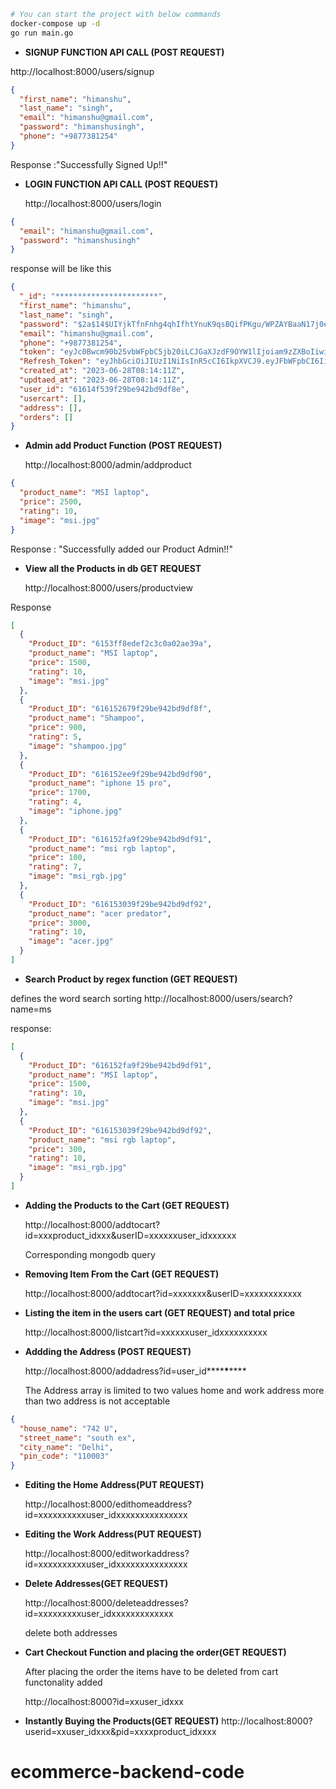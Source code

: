 ```bash
# You can start the project with below commands
docker-compose up -d
go run main.go
```

- **SIGNUP FUNCTION API CALL (POST REQUEST)**

http://localhost:8000/users/signup

```json
{
  "first_name": "himanshu",
  "last_name": "singh",
  "email": "himanshu@gmail.com",
  "password": "himanshusingh",
  "phone": "+9877381254"
}
```

Response :"Successfully Signed Up!!"

- **LOGIN FUNCTION API CALL (POST REQUEST)**

  http://localhost:8000/users/login

```json
{
  "email": "himanshu@gmail.com",
  "password": "himanshusingh"
}
```

response will be like this

```json
{
  "_id": "***********************",
  "first_name": "himanshu",
  "last_name": "singh",
  "password": "$2a$14$UIYjkTfnFnhg4qhIfhtYnuK9qsBQifPKgu/WPZAYBaaN17j0eTQZa",
  "email": "himanshu@gmail.com",
  "phone": "+9877381254",
  "token": "eyJc0Bwcm90b25vbWFpbC5jb20iLCJGaXJzdF9OYW1lIjoiam9zZXBoIiwiTGFzdF9OYW1lIjoiaGVybWlzIiwiVWlkIjoiNjE2MTRmNTM5ZjI5YmU5NDJiZDlkZjhlIiwiZXhwIjoxNjMzODUzNjUxfQ.NbcpVtPLJJqRF44OLwoanynoejsjdJb5_v2qB41SmB8",
  "Refresh_Token": "eyJhbGciOiJIUzI1NiIsInR5cCI6IkpXVCJ9.eyJFbWFpbCI6IiIsIkZpcnLCJVaWQiOiIiLCJleHAiOjE2MzQzNzIwNTF9.ocpU8-0gCJsejmCeeEiL8DXhFcZsW7Z3OCN34HgIf2c",
  "created_at": "2023-06-28T08:14:11Z",
  "updtaed_at": "2023-06-28T08:14:11Z",
  "user_id": "61614f539f29be942bd9df8e",
  "usercart": [],
  "address": [],
  "orders": []
}
```

- **Admin add Product Function (POST REQUEST)**

  http://localhost:8000/admin/addproduct

```json
{
  "product_name": "MSI laptop",
  "price": 2500,
  "rating": 10,
  "image": "msi.jpg"
}
```

Response : "Successfully added our Product Admin!!"

- **View all the Products in db GET REQUEST**

  http://localhost:8000/users/productview

Response

```json
[
  {
    "Product_ID": "6153ff8edef2c3c0a02ae39a",
    "product_name": "MSI laptop",
    "price": 1500,
    "rating": 10,
    "image": "msi.jpg"
  },
  {
    "Product_ID": "616152679f29be942bd9df8f",
    "product_name": "Shampoo",
    "price": 900,
    "rating": 5,
    "image": "shampoo.jpg"
  },
  {
    "Product_ID": "616152ee9f29be942bd9df90",
    "product_name": "iphone 15 pro",
    "price": 1700,
    "rating": 4,
    "image": "iphone.jpg"
  },
  {
    "Product_ID": "616152fa9f29be942bd9df91",
    "product_name": "msi rgb laptop",
    "price": 100,
    "rating": 7,
    "image": "msi_rgb.jpg"
  },
  {
    "Product_ID": "616153039f29be942bd9df92",
    "product_name": "acer predator",
    "price": 3000,
    "rating": 10,
    "image": "acer.jpg"
  }
]
```

- **Search Product by regex function (GET REQUEST)**

defines the word search sorting
http://localhost:8000/users/search?name=ms

response:

```json
[
  {
    "Product_ID": "616152fa9f29be942bd9df91",
    "product_name": "MSI laptop",
    "price": 1500,
    "rating": 10,
    "image": "msi.jpg"
  },
  {
    "Product_ID": "616153039f29be942bd9df92",
    "product_name": "msi rgb laptop",
    "price": 300,
    "rating": 10,
    "image": "msi_rgb.jpg"
  }
]
```

- **Adding the Products to the Cart (GET REQUEST)**

  http://localhost:8000/addtocart?id=xxxproduct_idxxx&userID=xxxxxxuser_idxxxxxx

  Corresponding mongodb query

- **Removing Item From the Cart (GET REQUEST)**

  http://localhost:8000/addtocart?id=xxxxxxx&userID=xxxxxxxxxxxx

- **Listing the item in the users cart (GET REQUEST) and total price**

  http://localhost:8000/listcart?id=xxxxxxuser_idxxxxxxxxxx

- **Addding the Address (POST REQUEST)**

  http://localhost:8000/addadress?id=user_id**\*\***\***\*\***

  The Address array is limited to two values home and work address more than two address is not acceptable

```json
{
  "house_name": "742 U",
  "street_name": "south ex",
  "city_name": "Delhi",
  "pin_code": "110003"
}
```

- **Editing the Home Address(PUT REQUEST)**

  http://localhost:8000/edithomeaddress?id=xxxxxxxxxxuser_idxxxxxxxxxxxxxxx

- **Editing the Work Address(PUT REQUEST)**

  http://localhost:8000/editworkaddress?id=xxxxxxxxxxuser_idxxxxxxxxxxxxxxx

- **Delete Addresses(GET REQUEST)**

  http://localhost:8000/deleteaddresses?id=xxxxxxxxxuser_idxxxxxxxxxxxxx

  delete both addresses

- **Cart Checkout Function and placing the order(GET REQUEST)**

  After placing the order the items have to be deleted from cart functonality added

  http://localhost:8000?id=xxuser_idxxx

- **Instantly Buying the Products(GET REQUEST)**
  http://localhost:8000?userid=xxuser_idxxx&pid=xxxxproduct_idxxxx

# ecommerce-backend-code
